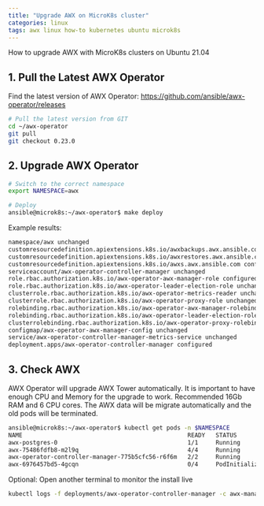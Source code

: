 ```yaml
---
title: "Upgrade AWX on MicroK8s cluster"
categories: linux
tags: awx linux how-to kubernetes ubuntu microk8s
---
```


How to upgrade AWX with MicroK8s clusters on Ubuntu 21.04

## 1. Pull the Latest AWX Operator

Find the latest version of AWX Operator: https://github.com/ansible/awx-operator/releases 

```bash
# Pull the latest version from GIT
cd ~/awx-operator
git pull
git checkout 0.23.0
```

## 2. Upgrade AWX Operator

```bash
# Switch to the correct namespace
export NAMESPACE=awx

# Deploy
ansible@microk8s:~/awx-operator$ make deploy
```

Example results:
```bash
namespace/awx unchanged
customresourcedefinition.apiextensions.k8s.io/awxbackups.awx.ansible.com unchanged
customresourcedefinition.apiextensions.k8s.io/awxrestores.awx.ansible.com unchanged
customresourcedefinition.apiextensions.k8s.io/awxs.awx.ansible.com configured
serviceaccount/awx-operator-controller-manager unchanged
role.rbac.authorization.k8s.io/awx-operator-awx-manager-role configured
role.rbac.authorization.k8s.io/awx-operator-leader-election-role unchanged
clusterrole.rbac.authorization.k8s.io/awx-operator-metrics-reader unchanged
clusterrole.rbac.authorization.k8s.io/awx-operator-proxy-role unchanged
rolebinding.rbac.authorization.k8s.io/awx-operator-awx-manager-rolebinding unchanged
rolebinding.rbac.authorization.k8s.io/awx-operator-leader-election-rolebinding unchanged
clusterrolebinding.rbac.authorization.k8s.io/awx-operator-proxy-rolebinding unchanged
configmap/awx-operator-awx-manager-config unchanged
service/awx-operator-controller-manager-metrics-service unchanged
deployment.apps/awx-operator-controller-manager configured
```

## 3. Check AWX

AWX Operator will upgrade AWX Tower automatically. It is important to have enough CPU and Memory for the upgrade to work. Recommended 16Gb RAM and 6 CPU cores. The AWX data will be migrate automatically and the old pods will be terminated.

```bash
ansible@microk8s:~/awx-operator$ kubectl get pods -n $NAMESPACE
NAME                                               READY   STATUS            RESTARTS       AGE
awx-postgres-0                                     1/1     Running           20 (15d ago)   63d
awx-75486fdfb8-m2l9q                               4/4     Running           20 (15d ago)   23d
awx-operator-controller-manager-775b5cfc56-r6f6m   2/2     Running           0              75s
awx-6976457bd5-4gcqn                               0/4     PodInitializing   0              25s
```

Optional: Open another terminal to monitor the install live

```bash
kubectl logs -f deployments/awx-operator-controller-manager -c awx-manager
```
